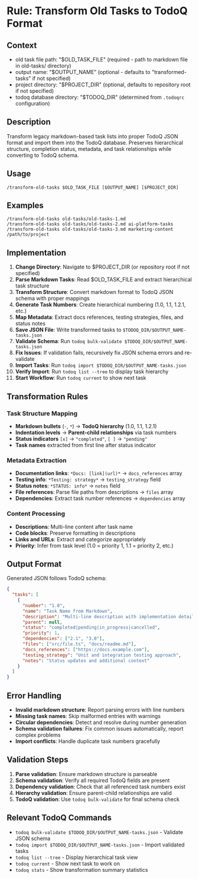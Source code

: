 # Rule: Transform Old Tasks to TodoQ Format

## Context

- old task file path: "$OLD_TASK_FILE" (required - path to markdown file in old-tasks/ directory)
- output name: "$OUTPUT_NAME" (optional - defaults to "transformed-tasks" if not specified)
- project directory: "$PROJECT_DIR" (optional, defaults to repository root if not specified)
- todoq database directory: "$TODOQ_DIR" (determined from `.todoqrc` configuration)

## Description

Transform legacy markdown-based task lists into proper TodoQ JSON format and import them into the TodoQ database. Preserves hierarchical structure, completion status, metadata, and task relationships while converting to TodoQ schema.

## Usage
```
/transform-old-tasks $OLD_TASK_FILE [$OUTPUT_NAME] [$PROJECT_DIR]
```

## Examples
```
/transform-old-tasks old-tasks/old-tasks-1.md
/transform-old-tasks old-tasks/old-tasks-2.md ai-platform-tasks
/transform-old-tasks old-tasks/old-tasks-3.md marketing-content /path/to/project
```

## Implementation

1. **Change Directory**: Navigate to $PROJECT_DIR (or repository root if not specified)
2. **Parse Markdown Tasks**: Read $OLD_TASK_FILE and extract hierarchical task structure
3. **Transform Structure**: Convert markdown format to TodoQ JSON schema with proper mappings
4. **Generate Task Numbers**: Create hierarchical numbering (1.0, 1.1, 1.2.1, etc.)
5. **Map Metadata**: Extract docs references, testing strategies, files, and status notes
6. **Save JSON File**: Write transformed tasks to `$TODOQ_DIR/$OUTPUT_NAME-tasks.json`
7. **Validate Schema**: Run `todoq bulk-validate $TODOQ_DIR/$OUTPUT_NAME-tasks.json`
8. **Fix Issues**: If validation fails, recursively fix JSON schema errors and re-validate
9. **Import Tasks**: Run `todoq import $TODOQ_DIR/$OUTPUT_NAME-tasks.json`
10. **Verify Import**: Run `todoq list --tree` to display task hierarchy
11. **Start Workflow**: Run `todoq current` to show next task

## Transformation Rules

### Task Structure Mapping
- **Markdown bullets** (`-`, `*`) → **TodoQ hierarchy** (1.0, 1.1, 1.2.1)
- **Indentation levels** → **Parent-child relationships** via task numbers
- **Status indicators** `[x]` → `"completed"`, `[ ]` → `"pending"`
- **Task names** extracted from first line after status indicator

### Metadata Extraction
- **Documentation links**: `*Docs: [link](url)*` → `docs_references` array
- **Testing info**: `*Testing: strategy*` → `testing_strategy` field  
- **Status notes**: `*STATUS: info*` → `notes` field
- **File references**: Parse file paths from descriptions → `files` array
- **Dependencies**: Extract task number references → `dependencies` array

### Content Processing
- **Descriptions**: Multi-line content after task name
- **Code blocks**: Preserve formatting in descriptions
- **Links and URLs**: Extract and categorize appropriately
- **Priority**: Infer from task level (1.0 = priority 1, 1.1 = priority 2, etc.)

## Output Format

Generated JSON follows TodoQ schema:

```json
{
  "tasks": [
    {
      "number": "1.0",
      "name": "Task Name from Markdown",
      "description": "Multi-line description with implementation details",
      "parent": null,
      "status": "completed|pending|in_progress|cancelled", 
      "priority": 1,
      "dependencies": ["2.1", "3.0"],
      "files": ["src/file.ts", "docs/readme.md"],
      "docs_references": ["https://docs.example.com"],
      "testing_strategy": "Unit and integration testing approach",
      "notes": "Status updates and additional context"
    }
  ]
}
```

## Error Handling

- **Invalid markdown structure**: Report parsing errors with line numbers
- **Missing task names**: Skip malformed entries with warnings
- **Circular dependencies**: Detect and resolve during number generation
- **Schema validation failures**: Fix common issues automatically, report complex problems
- **Import conflicts**: Handle duplicate task numbers gracefully

## Validation Steps

1. **Parse validation**: Ensure markdown structure is parseable
2. **Schema validation**: Verify all required TodoQ fields are present
3. **Dependency validation**: Check that all referenced task numbers exist
4. **Hierarchy validation**: Ensure parent-child relationships are valid
5. **TodoQ validation**: Use `todoq bulk-validate` for final schema check

## Relevant TodoQ Commands

- `todoq bulk-validate $TODOQ_DIR/$OUTPUT_NAME-tasks.json` - Validate JSON schema
- `todoq import $TODOQ_DIR/$OUTPUT_NAME-tasks.json` - Import validated tasks
- `todoq list --tree` - Display hierarchical task view
- `todoq current` - Show next task to work on
- `todoq stats` - Show transformation summary statistics